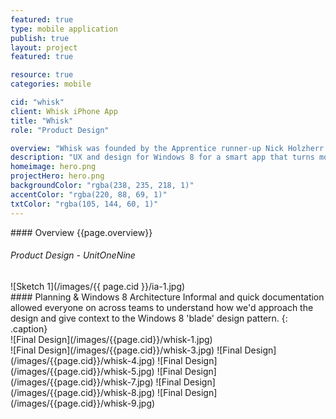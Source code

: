 ```yaml
---
featured: true
type: mobile application
publish: true
layout: project
featured: true

resource: true
categories: mobile

cid: "whisk"
client: Whisk iPhone App
title: "Whisk"
role: "Product Design"

overview: "Whisk was founded by the Apprentice runner-up Nick Holzherr. The app aims to tie online shopping with recipes found on the food network. TThe innovation lies in ordering ingredients directly to your door or picking them up at Tesco and Waitrose food stores.<br><br>UnitOneNine was hired to design screens for the newly launched Windows 8 platform. I worked closely with the Windows 8 team and Whisk to IA, plan and design the app within 3 weeks."
description: "UX and design for Windows 8 for a smart app that turns more than 300,000 recipes into handy shopping lists."
homeimage: hero.png
projectHero: hero.png
backgroundColor: "rgba(238, 235, 218, 1)"
accentColor: "rgba(220, 88, 69, 1)"
txtColor: "rgba(105, 144, 60, 1)"
---
```

<section class="overview">
#### Overview
{{page.overview}}

###### Product Design - UnitOneNine
</section>

<section class="content">
![Sketch 1](/images/{{ page.cid }}/ia-1.jpg)
</section>
<section class="content--copy">
#### Planning & Windows 8 Architecture
Informal and quick documentation allowed everyone on across teams to understand how we'd approach the design and give context to the Windows 8 'blade' design pattern.
{: .caption}
</section>

<section class="content--wide">
![Final Design](/images/{{page.cid}}/whisk-1.jpg)
</section>

<section class="content">
<div class="images-two">
![Final Design](/images/{{page.cid}}/whisk-3.jpg)
![Final Design](/images/{{page.cid}}/whisk-4.jpg)
![Final Design](/images/{{page.cid}}/whisk-5.jpg)
![Final Design](/images/{{page.cid}}/whisk-7.jpg)
![Final Design](/images/{{page.cid}}/whisk-8.jpg)
![Final Design](/images/{{page.cid}}/whisk-9.jpg)
</div>
</section>
